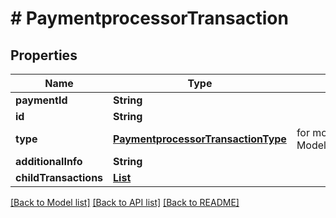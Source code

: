 # # PaymentprocessorTransaction


## Properties 


Name | Type | Description | Notes
------------ | ------------- | ------------- | -------------
**paymentId**| **String** |   |
**id**| **String** |   |
**type**| [**PaymentprocessorTransactionType**](PaymentprocessorTransactionType.md) |  for more information please, see Model/PaymentprocessorTransactionType.php  | [optional] [default to PaymentprocessorTransactionType.UNKNOWN]
**additionalInfo**| **String** |   | [optional]
**childTransactions**| [**List<PaymentprocessorTransaction>**](PaymentprocessorTransaction.md) |   | [optional]


[[Back to Model list]](../../README.md#models) [[Back to API list]](../../README.md#endpoints) [[Back to README]](../../README.md)

